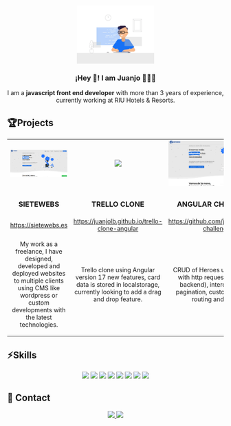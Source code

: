 <p align="center" width="300">
   <img align="center" width="180" src="./assets/programmer.gif" />
   <h3 align="center">¡Hey 👋! I am Juanjo 👨🏻‍💻</h3>
</p>

<p align="center">I am a <strong>javascript front end developer</strong> with more than 3 years of experience, currently working at RIU Hotels & Resorts.</p>

## 🏆Projects

<table border="0" align="center">
   <tr>
      <td style='text-align:center; vertical-align:middle'>
         <img width="240" src="./assets/sietewebs.png" />
      </td>
      <td style='text-align:center; vertical-align:middle'>
          <img width="240" src="./assets/trello-clone.png.png" />
      </td>
      <td style='text-align:center; vertical-align:middle'>
          <img width="240" src="./assets/sietewebs.png" />
      </td>
   </tr>
   <tr>
      <td style='text-align:center; vertical-align:middle'>
         <h3>SIETEWEBS</h3>
      </td>
      <td style='text-align:center; vertical-align:middle'>
            <h3>TRELLO CLONE</h3>
      </td>
      <td style='text-align:center; vertical-align:middle'>
            <h3>ANGULAR CHALLENGE</h3>
      </td>
   </tr>
   <tr>
      <td style='text-align:center; vertical-align:middle'>
         <a href="https://sietewebs.es" style="display: block;">https://sietewebs.es</a>
      </td>
      <td style='text-align:center; vertical-align:middle'>
         <a href=">https://juanjolb.github.io/trello-clone-angular" style="display: block;">https://juanjolb.github.io/trello-clone-angular</a>
      </td>
      <td style='text-align:center; vertical-align:middle'>
         <a href="https://github.com/juanjolb/w2m-challenge" style="display: block;">https://github.com/juanjolb/w2m-challenge</a>
      </td>
   </tr>
   <tr>
      <td style='text-align:center; vertical-align:middle'>
         <p>My work as a freelance, I have designed, developed and deployed websites to multiple clients using CMS like wordpress or custom developments with the latest technologies.</p>
      </td>
      <td style='text-align:center; vertical-align:middle'>
         <p>Trello clone using Angular version 17 new features, card data is stored in localstorage, currently looking to add a drag and drop feature.</p>
      </td>
      <td style='text-align:center; vertical-align:middle'>
         <p>CRUD of Heroes using Angular with http requests (mocked backend), interceptor, API pagination, custom directive, routing and more.</p>
      </td>
   </tr>
</table>

## ⚡Skills

<p align="center">
   <img src="https://img.shields.io/badge/ANGULAR-DD0031?style=for-the-badge&logo=angular&logoColor=white">
   <img src="https://img.shields.io/badge/typescript-3178C6?style=for-the-badge&logo=typescript&logoColor=white">
   <img src="https://img.shields.io/badge/React-20232A?style=for-the-badge&logo=react&logoColor=61DAFB">
   <img src="https://img.shields.io/badge/JavaScript-323330?style=for-the-badge&logo=javascript&logoColor=F7DF1E">
   <img src="https://img.shields.io/badge/HTML5-E34F26?style=for-the-badge&logo=html5&logoColor=white">
   <img src="https://img.shields.io/badge/CSS3-1572B6?style=for-the-badge&logo=css3&logoColor=white">
   <img src="https://img.shields.io/badge/Sass-CC6699?style=for-the-badge&logo=sass&logoColor=white">
   <img src="https://img.shields.io/badge/GIT-E44C30?style=for-the-badge&logo=git&logoColor=white">
</p>

## 💬 Contact

<p align="center">
   <a href="https://linkedin.com/in/juanjo-lozano">
   <img src="https://img.shields.io/badge/linkedin-FFFFFF?style=for-the-badge&logo=linkedin&logoColor=black">
   </a>
   <a href="mailto:lbarcelo.juanjo@gmail.com">
      <img src="https://img.shields.io/badge/gmail-FFFFFF?style=for-the-badge&logo=gmail&logoColor=black">
   </a>
</p>
